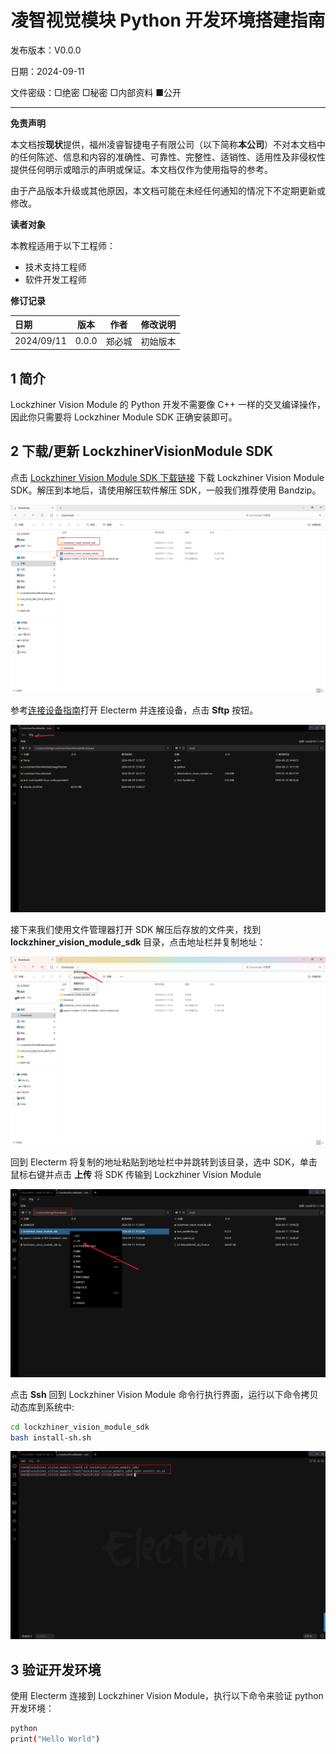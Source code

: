 <h1 align="center">凌智视觉模块 Python 开发环境搭建指南</h1>

发布版本：V0.0.0

日期：2024-09-11

文件密级：□绝密 □秘密 □内部资料 ■公开  

---

**免责声明**  

本文档按**现状**提供，福州凌睿智捷电子有限公司（以下简称**本公司**）不对本文档中的任何陈述、信息和内容的准确性、可靠性、完整性、适销性、适用性及非侵权性提供任何明示或暗示的声明或保证。本文档仅作为使用指导的参考。  

由于产品版本升级或其他原因，本文档可能在未经任何通知的情况下不定期更新或修改。  

**读者对象**  

本教程适用于以下工程师：  

- 技术支持工程师  
- 软件开发工程师  

**修订记录**  

| **日期**   | **版本** | **作者** | **修改说明** |
| :--------- | -------- | -------- | ------------ |
| 2024/09/11 | 0.0.0    | 郑必城     | 初始版本     |

## 1 简介

Lockzhiner Vision Module 的 Python 开发不需要像 C++ 一样的交叉编译操作，因此你只需要将 Lockzhiner Module SDK 正确安装即可。

## 2 下载/更新 LockzhinerVisionModule SDK

点击 [Lockzhiner Vision Module SDK 下载链接](https://gitee.com/LockzhinerAI/LockzhinerVisionModule/releases/download/v0.0.0/lockzhiner_vision_module_sdk.zip) 下载 Lockzhiner Vision Module SDK。解压到本地后，请使用解压软件解压 SDK，一般我们推荐使用 Bandzip。

![](images/development_environment/python_update_lockzhiner_vision_module_0.png)

参考[连接设备指南](./connect_device_using_ssh.md)打开 Electerm 并连接设备，点击 **Sftp** 按钮。

![](images/development_environment/update_lockzhiner_vision_module_0.png)

接下来我们使用文件管理器打开 SDK 解压后存放的文件夹，找到 **lockzhiner_vision_module_sdk** 目录，点击地址栏并复制地址：

![](images/development_environment/python_update_lockzhiner_vision_module_1.png)

回到 Electerm 将复制的地址粘贴到地址栏中并跳转到该目录，选中 SDK，单击鼠标右键并点击 **上传** 将 SDK 传输到 Lockzhiner Vision Module

![](images/development_environment/python_update_lockzhiner_vision_module_2.png)

点击 **Ssh** 回到 Lockzhiner Vision Module 命令行执行界面，运行以下命令拷贝动态库到系统中:

```bash
cd lockzhiner_vision_module_sdk
bash install-sh.sh 
```

![](images/development_environment/update_lockzhiner_vision_module_5.png)

## 3 验证开发环境

使用 Electerm 连接到 Lockzhiner Vision Module，执行以下命令来验证 python 开发环境：

```bash
python
print("Hello World")
```